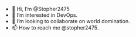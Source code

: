 - 👋 Hi, I’m @Stopher2475
- 👀 I’m interested in DevOps. 
- 💞️ I’m looking to collaborate on world domination.
- 📫 How to reach me @stopher2475.
<!--- - 🌱 I’m currently learning JavaScript and ServiceNow development. --->
<!---
Stopher2475/Stopher2475 is a ✨ special ✨ repository because its `README.md` (this file) appears on your GitHub profile.
You can click the Preview link to take a look at your changes.
--->
